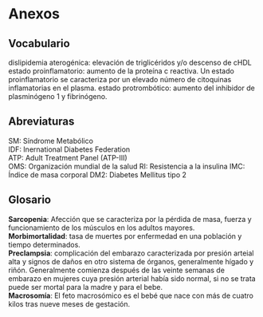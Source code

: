 # Anexos

## Vocabulario

dislipidemia aterogénica: elevación de triglicéridos y/o descenso de cHDL  
estado proinflamatorio: aumento de la proteína c reactiva. Un estado proinflamatorio se caracteriza por un elevado número de citoquinas inflamatorias en el plasma. 
estado protrombótico: aumento del inhibidor de plasminógeno 1 y fibrinógeno.  

## Abreviaturas
SM: Síndrome Metabólico  
IDF: Inernational Diabetes Federation  
ATP: Adult Treatment Panel (ATP-III)  
OMS: Organización mundial de la salud
RI: Resistencia a la insulina
IMC: Índice de masa corporal
DM2: Diabetes Mellitus tipo 2

## Glosario

**Sarcopenia**: Afección que se caracteriza por la pérdida de masa, fuerza y funcionamiento de los músculos en los adultos mayores.  
**Morbimortalidad**: tasa de muertes por enfermedad en una población y tiempo determinados.  
**Preclampsia**: complicación del embarazo caracterizada por presión arteial alta y signos de daños en otro sistema de órganos, generalmente hígado y riñón. Generalmente comienza después de las veinte semanas de embarazo en mujeres cuya presión arterial había sido normal, si no se trata puede ser mortal para la madre y para el bebe.  
**Macrosomía**: El feto macrosómico es el bebé que nace con más de cuatro kilos tras nueve meses de gestación.  
